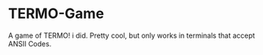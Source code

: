 # TERMO-Game
A game of TERMO! i did. Pretty cool, but only works in terminals that accept ANSII Codes.
